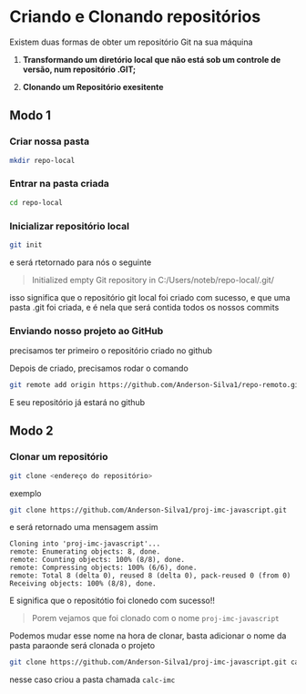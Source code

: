 # **Criando e Clonando repositórios**

Existem duas formas de obter um repositório Git na sua máquina

1. **Transformando um diretório local que não está sob um controle de versão, num repositório .GIT;**

2. **Clonando um Repositório exesitente**

## Modo 1

### Criar nossa pasta

```bash
mkdir repo-local
```

### Entrar na pasta criada

```bash
cd repo-local
```

### Inicializar repositório local

```bash
git init
```

e será rtetornado para nós o seguinte

> Initialized empty Git repository in C:/Users/noteb/repo-local/.git/

isso significa que o repositório git local foi criado com sucesso, e que uma pasta .git foi criada, e é nela que será contida todos os nossos commits

### Enviando nosso projeto ao GitHub

precisamos ter primeiro o repositório criado no github

Depois de criado, precisamos rodar o comando

```bash
git remote add origin https://github.com/Anderson-Silva1/repo-remoto.git
```

E seu repositório já estará no github

## Modo 2

### Clonar um repositório

```bash
git clone <endereço do repositório>
```

exemplo

```bash
git clone https://github.com/Anderson-Silva1/proj-imc-javascript.git
```

e será retornado uma mensagem assim

```bsh
Cloning into 'proj-imc-javascript'...
remote: Enumerating objects: 8, done.
remote: Counting objects: 100% (8/8), done.
remote: Compressing objects: 100% (6/6), done.
remote: Total 8 (delta 0), reused 8 (delta 0), pack-reused 0 (from 0)
Receiving objects: 100% (8/8), done.
```

E significa que o repositótio foi clonedo com sucesso!!

> Porem vejamos que foi clonado com o nome `proj-imc-javascript`

Podemos mudar esse nome na hora de clonar, basta adicionar o nome da pasta paraonde será clonada o projeto

```bash
git clone https://github.com/Anderson-Silva1/proj-imc-javascript.git calc-imc
```

nesse caso criou a pasta chamada `calc-imc`
